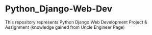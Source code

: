 # Python_Django-Web-Dev
This repository represents Python Django Web Development Project &amp; Assignment  (knowledge gained from Uncle Engineer Page)
